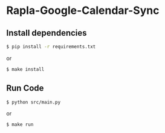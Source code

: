 # Rapla-Google-Calendar-Sync

## Install dependencies
```bash
$ pip install -r requirements.txt
```

or 
```bash
$ make install
```


## Run Code
```bash
$ python src/main.py
```

or 
```bash
$ make run
```